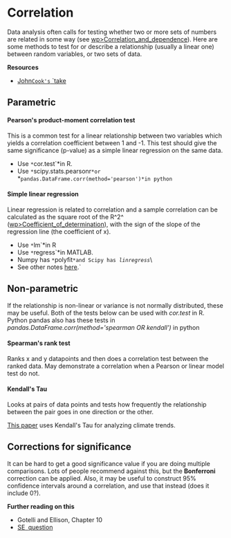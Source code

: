 # Correlation

Data analysis often calls for testing whether two or more sets of
numbers are related in some way (see
[wp>Correlation\_and\_dependence](wp>Correlation_and_dependence)).
Here are some methods to test for or describe a relationship (usually a
linear one) between random variables, or two sets of data.

 **Resources**

* [John`Cook's`
`take](http://www.johndcook.com/blog/2008/11/05/how-to-calculate-pearson-correlation-accurately/)

## Parametric

#### Pearson's product-moment correlation test

This is a common test for a linear relationship between two variables
which yields a correlation coefficient between 1 and -1. This test
should give the same significance (p-value) as a simple linear
regression on the same data.

* Use `*`cor.test`*in R.
* Use `*`scipy.stats.pearsonr`*or `*`pandas.DataFrame.corr(method='pearson')*in python`

#### Simple linear regression

Linear regression is related to correlation and a sample correlation can
be calculated as the square root of the R^2^
([wp>Coefficient\_of\_determination](wp>Coefficient_of_determination)),
with the sign of the slope of the regression line (the coefficient of
x).

* Use `*`lm`*in R
* Use `*`regress`*in MATLAB.
* Numpy has `*`polyfit`*and Scipy has `*`linregress`*\
* See other notes [here](linear_regression).`

## Non-parametric

If the relationship is non-linear or variance is not normally
distributed, these may be useful. Both of the tests below can be used
with *cor.test* in R. Python pandas also has these tests in
*pandas.DataFrame.corr(method='spearman OR kendall')* in python

#### Spearman's rank test

Ranks x and y datapoints and then does a correlation test between the
ranked data. May demonstrate a correlation when a Pearson or linear
model test do not.

#### Kendall's Tau

Looks at pairs of data points and tests how frequently the relationship
between the pair goes in one direction or the other.

[This
paper](http://journals.ametsoc.org/doi/abs/10.1175/2009JCLI2951.1)
uses Kendall's Tau for analyzing climate trends.

## Corrections for significance

It can be hard to get a good significance value if you are doing
multiple comparisons. Lots of people recommend against this, but the
**Bonferroni** correction can be applied. Also, it may be useful to
construct 95% confidence intervals around a correlation, and use that
instead (does it include 0?).

 **Further reading on this**

* Gotelli and Ellison, Chapter 10
* [SE`
`question](http://stats.stackexchange.com/questions/5750/look-and-you-shall-find-a-correlation)
